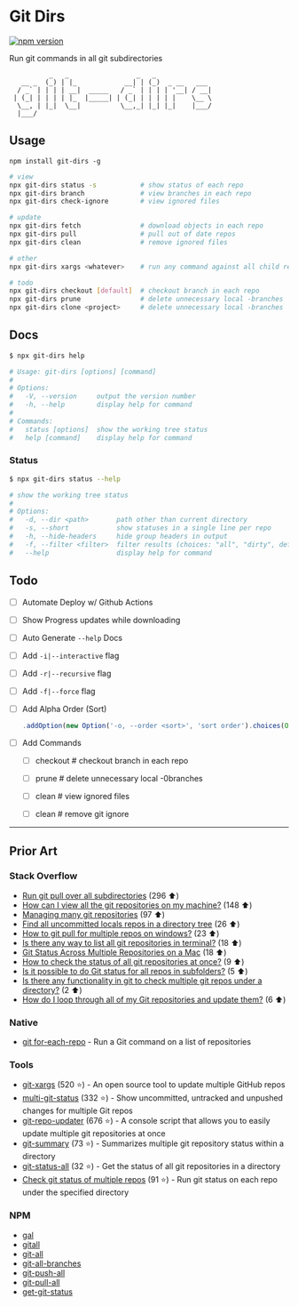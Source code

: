# Git Dirs

[![npm version](https://badge.fury.io/js/git-dirs.svg)](https://www.npmjs.com/package/git-dirs)

Run git commands in all git subdirectories

```none
          _   _                 _   _
   __ _  (_) | |_            __| | (_)  _ __   ___
  / _` | | | | __|  _____   / _` | | | | '__| / __|
 | (_| | | | | |_  |_____| | (_| | | | | |    \__ \
  \__, | |_|  \__|          \__,_| |_| |_|    |___/
  |___/
```


## Usage

```npm
npm install git-dirs -g
```

```bash
# view
npx git-dirs status -s           # show status of each repo
npx git-dirs branch              # view branches in each repo
npx git-dirs check-ignore        # view ignored files

# update
npx git-dirs fetch               # download objects in each repo
npx git-dirs pull                # pull out of date repos
npx git-dirs clean               # remove ignored files

# other
npx git-dirs xargs <whatever>    # run any command against all child repos

# todo
npx git-dirs checkout [default]  # checkout branch in each repo
npx git-dirs prune               # delete unnecessary local -branches
npx git-dirs clone <project>     # delete unnecessary local -branches
```


## Docs

```bash
$ npx git-dirs help

# Usage: git-dirs [options] [command]
#
# Options:
#   -V, --version     output the version number
#   -h, --help        display help for command
#
# Commands:
#   status [options]  show the working tree status
#   help [command]    display help for command
```

### Status

```bash
$ npx git-dirs status --help

# show the working tree status
#
# Options:
#   -d, --dir <path>       path other than current directory
#   -s, --short            show statuses in a single line per repo
#   -h, --hide-headers     hide group headers in output
#   -f, --filter <filter>  filter results (choices: "all", "dirty", default: "all")
#   --help                 display help for command
```

## Todo

* [ ] Automate Deploy w/ Github Actions
* [ ] Show Progress updates while downloading
* [ ] Auto Generate `--help` Docs
* [ ] Add `-i|--interactive` flag
* [ ] Add `-r|--recursive` flag
* [ ] Add `-f|--force` flag
* [ ] Add Alpha Order (Sort)

    ```ts
    .addOption(new Option('-o, --order <sort>', 'sort order').choices(Object.values(StatusOrderTypes)).default(StatusOrderTypes.status))
    ```

* [ ] Add Commands
  * [ ] checkout # checkout branch in each repo
  * [ ] prune # delete unnecessary local -0branches
  * [ ] clean # view ignored files
  * [ ] clean # remove git ignore


---


## Prior Art

### Stack Overflow

* [Run git pull over all subdirectories](https://stackoverflow.com/q/3497123/1366033) (296 ⬆️)
* [How can I view all the git repositories on my machine?](https://stackoverflow.com/q/2020812/1366033) (148 ⬆️)
* [Managing many git repositories](https://stackoverflow.com/q/816619/1366033) (97 ⬆️)
* [Find all uncommitted locals repos in a directory tree](https://stackoverflow.com/q/961101/1366033) (26 ⬆️)
* [How to git pull for multiple repos on windows?](https://stackoverflow.com/q/24223630/1366033) (23 ⬆️)
* [Is there any way to list all git repositories in terminal?](https://stackoverflow.com/q/5101485/1366033) (18 ⬆️)
* [Git Status Across Multiple Repositories on a Mac](https://stackoverflow.com/q/2765253/1366033) (18 ⬆️)
* [How to check the status of all git repositories at once?](https://stackoverflow.com/q/24352701/1366033) (9 ⬆️)
* [Is it possible to do Git status for all repos in subfolders?](https://stackoverflow.com/q/24390040/1366033) (5 ⬆️)
* [Is there any functionality in git to check multiple git repos under a directory?](https://stackoverflow.com/q/7604960/1366033) (2 ⬆️)
* [How do I loop through all of my Git repositories and update them?](https://stackoverflow.com/q/31994427/1366033) (6 ⬆️)

### Native

* [git for-each-repo](https://git-scm.com/docs/git-for-each-repo) - Run a Git command on a list of repositories

### Tools

* [git-xargs](https://github.com/gruntwork-io/git-xargs) (520 ⭐) - An open source tool to update multiple GitHub repos
* [multi-git-status](https://github.com/fboender/multi-git-status) (332 ⭐) - Show uncommitted, untracked and unpushed changes for multiple Git repos
* [git-repo-updater](https://github.com/earwig/git-repo-updater) (676 ⭐) - A console script that allows you to easily update multiple git repositories at once
* [git-summary](https://github.com/MirkoLedda/git-summary) (73 ⭐) - Summarizes multiple git repository status within a directory
* [git-status-all](https://github.com/reednj/git-status-all) (32 ⭐) - Get the status of all git repositories in a directory
* [Check git status of multiple repos](https://gist.github.com/mzabriskie/6631607) (91 ⭐) - Run git status on each repo under the specified directory

### NPM

* [gal](https://www.npmjs.com/package/gal)
* [gitall](https://www.npmjs.com/package/gitall)
* [git-all](https://www.npmjs.com/package/git-all)
* [git-all-branches](https://www.npmjs.com/package/git-all-branches)
* [git-push-all](https://www.npmjs.com/package/git-push-all)
* [git-pull-all](https://www.npmjs.com/package/git-pull-all)
* [get-git-status](https://www.npmjs.com/package/get-git-status)
